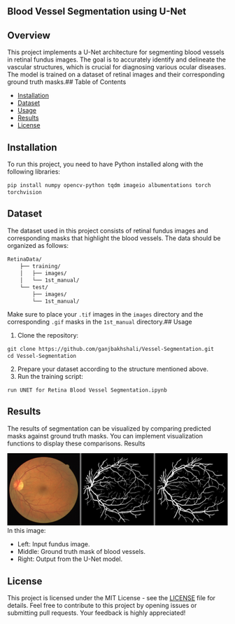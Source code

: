 ## Blood Vessel Segmentation using U-Net

## Overview

This project implements a U-Net architecture for segmenting blood vessels in retinal fundus images. The goal is to accurately identify and delineate the vascular structures, which is crucial for diagnosing various ocular diseases. The model is trained on a dataset of retinal images and their corresponding ground truth masks.## Table of Contents

* [Installation](https://www.perplexity.ai/search/yn-khd-r-z-btd-t-nth-bry-mn-tw-LXnfUrSIRBGUDv_UlNDsZg#installation)
* [Dataset](https://www.perplexity.ai/search/yn-khd-r-z-btd-t-nth-bry-mn-tw-LXnfUrSIRBGUDv_UlNDsZg#dataset)
* [Usage](https://www.perplexity.ai/search/yn-khd-r-z-btd-t-nth-bry-mn-tw-LXnfUrSIRBGUDv_UlNDsZg#usage)
* [Results](https://www.perplexity.ai/search/yn-khd-r-z-btd-t-nth-bry-mn-tw-LXnfUrSIRBGUDv_UlNDsZg#results)
* [License](https://www.perplexity.ai/search/yn-khd-r-z-btd-t-nth-bry-mn-tw-LXnfUrSIRBGUDv_UlNDsZg#license)

## Installation

To run this project, you need to have Python installed along with the following libraries:
```
pip install numpy opencv-python tqdm imageio albumentations torch torchvision
```

## Dataset

The dataset used in this project consists of retinal fundus images and corresponding masks that highlight the blood vessels. The data should be organized as follows:

```
RetinaData/
    ├── training/
    │   ├── images/
    │   └── 1st_manual/
    └── test/
        ├── images/
        └── 1st_manual/

```

Make sure to place your `.tif` images in the `images` directory and the corresponding `.gif` masks in the `1st_manual` directory.## Usage

1. Clone the repository:

```
git clone https://github.com/ganjbakhshali/Vessel-Segmentation.git
cd Vessel-Segmentation

```

2. Prepare your dataset according to the structure mentioned above.
3. Run the training script:

```
run UNET for Retina Blood Vessel Segmentation.ipynb

```

## Results

The results of segmentation can be visualized by comparing predicted masks against ground truth masks. You can implement visualization functions to display these comparisons.
Results

![result](01_test_0.png)
In this image:
* Left: Input fundus image.
* Middle: Ground truth mask of blood vessels.
* Right: Output from the U-Net model.


## License

This project is licensed under the MIT License - see the [LICENSE](https://www.perplexity.ai/search/LICENSE) file for details. Feel free to contribute to this project by opening issues or submitting pull requests. Your feedback is highly appreciated!
